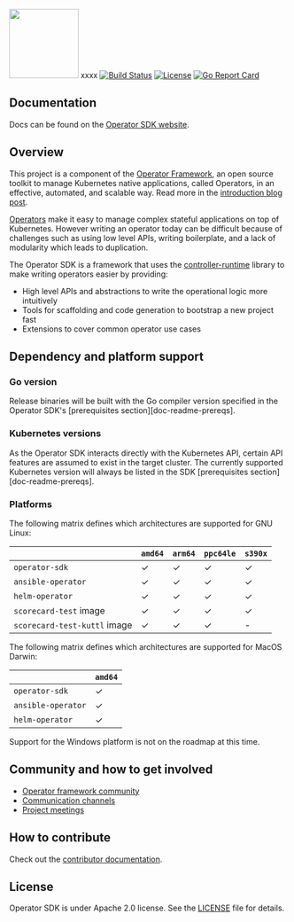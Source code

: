 <img src="website/static/operator_logo_sdk_color.svg" height="125px"></img>
xxxx
[![Build Status](https://travis-ci.com/operator-framework/operator-sdk.svg?branch=master)](https://travis-ci.com/operator-framework/operator-sdk)
[![License](http://img.shields.io/:license-apache-blue.svg)](http://www.apache.org/licenses/LICENSE-2.0.html)
[![Go Report Card](https://goreportcard.com/badge/github.com/operator-framework/operator-sdk)](https://goreportcard.com/report/github.com/operator-framework/operator-sdk)

## Documentation

Docs can be found on the [Operator SDK website][sdk-docs].

## Overview

This project is a component of the [Operator Framework][of-home], an
open source toolkit to manage Kubernetes native applications, called
Operators, in an effective, automated, and scalable way. Read more in
the [introduction blog post][of-blog].

[Operators][operator-link] make it easy to manage complex stateful
applications on top of Kubernetes. However writing an operator today can
be difficult because of challenges such as using low level APIs, writing
boilerplate, and a lack of modularity which leads to duplication.

The Operator SDK is a framework that uses the
[controller-runtime][controller-runtime] library to make writing
operators easier by providing:

- High level APIs and abstractions to write the operational logic more intuitively
- Tools for scaffolding and code generation to bootstrap a new project fast
- Extensions to cover common operator use cases

## Dependency and platform support

### Go version

Release binaries will be built with the Go compiler version specified in the Operator SDK's [prerequisites section][doc-readme-prereqs].

### Kubernetes versions

As the Operator SDK interacts directly with the Kubernetes API, certain API features are assumed to exist in the target cluster.
The currently supported Kubernetes version will always be listed in the SDK [prerequisites section][doc-readme-prereqs].

### Platforms

The following matrix defines which architectures are supported for GNU Linux:

|                               |     `amd64`     |     `arm64`     |    `ppc64le`    |     `s390x`     |
|-------------------------------|-----------------|-----------------|-----------------|-----------------|
| `operator-sdk`                | ✓               | ✓               | ✓               | ✓               |
| `ansible-operator`            | ✓               | ✓               | ✓               | ✓               |
| `helm-operator`               | ✓               | ✓               | ✓               | ✓               |
| `scorecard-test` image        | ✓               | ✓               | ✓               | ✓               |
| `scorecard-test-kuttl` image  | ✓               | ✓               | ✓               | -               |

The following matrix defines which architectures are supported for MacOS Darwin:

|                               |     `amd64`     |
|-------------------------------|-----------------|
| `operator-sdk`                | ✓               |
| `ansible-operator`            | ✓               |
| `helm-operator`               | ✓               |

Support for the Windows platform is not on the roadmap at this time.

## Community and how to get involved

- [Operator framework community][operator-framework-community]
- [Communication channels][operator-framework-communication]
- [Project meetings][operator-framework-meetings]

## How to contribute

Check out the [contributor documentation][contribution-docs].

## License

Operator SDK is under Apache 2.0 license. See the [LICENSE][license_file] file for details.

[controller-runtime]: https://github.com/kubernetes-sigs/controller-runtime
[license_file]:./LICENSE
[of-home]: https://github.com/operator-framework
[of-blog]: https://coreos.com/blog/introducing-operator-framework
[operator-link]: https://kubernetes.io/docs/concepts/extend-kubernetes/operator/
[sdk-docs]: https://sdk.operatorframework.io
[operator-framework-community]: https://github.com/operator-framework/community
[operator-framework-communication]: https://github.com/operator-framework/community#get-involved
[operator-framework-meetings]: https://github.com/operator-framework/community#meetings
[contribution-docs]: https://sdk.operatorframework.io/docs/contribution-guidelines/
